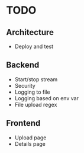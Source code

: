 # TODO

## Architecture
* Deploy and test

## Backend
* Start/stop stream
* Security
* Logging to file
* Logging based on env var
* File upload regex

## Frontend
* Upload page
* Details page
